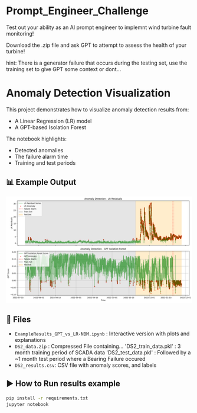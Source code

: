 # Prompt_Engineer_Challenge
Test out your ability as an AI prompt engineer to implemnt wind turbine fault monitoring!

Download the .zip file and ask GPT to attempt to assess the health of your turbine! 

hint: There is a generator failure that occurs during the testing set, use the training set to give GPT some context or dont...  

# Anomaly Detection Visualization

This project demonstrates how to visualize anomaly detection results from:
- A Linear Regression (LR) model
- A GPT-based Isolation Forest

The notebook highlights:
- Detected anomalies
- The failure alarm time
- Training and test periods

## 📊 Example Output

![example-plot](results_comparison.png)

## 📁 Files

- `ExampleResults_GPT_vs_LR-NBM.ipynb`  : Interactive version with plots and explanations
- `DS2_data.zip`                 : Compressed File containing...
                                    'DS2_train_data.pkl'           : 3 month training period of SCADA data
                                    'DS2_test_data.pkl'            : Followed by a ~1 month test period where a Bearing Failure occured
- `DS2_results.csv`: CSV file with anomaly scores, and labels

## ▶️ How to Run results example

```bash
pip install -r requirements.txt
jupyter notebook
